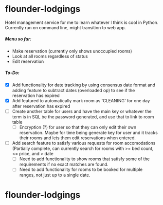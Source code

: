 # flounder-lodgings
Hotel management service for me to learn whatever I think is cool in Python. Currently run on command line, might transition to web app.
##### Menu so far:
* Make reservation (currently only shows unoccupied rooms)
* Look at all rooms regardless of status
* Edit reservation
##### To-Do:
- [x] Add functionality for date tracking by using consensus date format and adding feature to subtract dates (overloaded op) to see if the reservation has expired
- [x] Add featured to automatically mark room as 'CLEANING' for one day after reservation has expired
- [ ] Create another table for users and have the main key or whatever the term is in SQL be the password generated, and use that to link to room table
  - [ ] Encryption (?) for user so that they can only edit their own reservation. Maybe for time being generate key for user and it tracks their rooms and lets them edit reservations when entered.
- [ ] Add search feature to satisfy various requests for room accomodations (Partially complete, can currently search for rooms with >= bed count, <= price, and > date
  - [ ] Need to add functionality to show rooms that satisfy some of the requirements if no exact matches are found.
  - [ ] Need to add functionality for rooms to be booked for multiple ranges, not just up to a single date. 
# flounder-lodgings